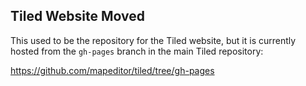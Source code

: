 ## Tiled Website Moved

This used to be the repository for the Tiled website, but it is currently hosted from the `gh-pages` branch in the main Tiled repository:

https://github.com/mapeditor/tiled/tree/gh-pages
